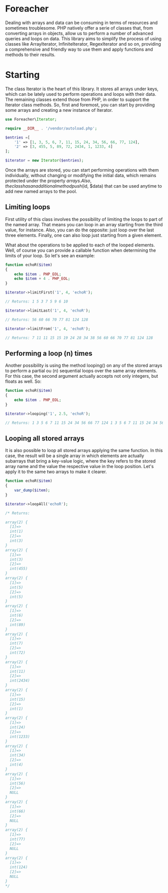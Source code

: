 # Foreacher

Dealing with arrays and data can be consuming in terms of resources and sometimes troublesome. PHP natively offer a serie of classes that, from converting arrays in objects, allow us to perform a number of advanced queries and loops on data. This library aims to simplify the process of using classes like ArrayIterator, InfiniteIterator, RegexIterator and so on, providing a comprehensive and friendly way to use them and apply functions and methods to their results.

# Starting

The class Iterator is the heart of this library. It stores all arrays under keys, which can be lately used to perform operations and loops with their data. The remaining classes extend those from PHP, in order to support the Iterator class methods. So, first and foremost, you can start by providing some arrays and creating a new instance of Iterator.

```php
use Foreacher\Iterator;

require __DIR__ . '/vendor/autoload.php';

$entries =[
	'1' => [1, 3, 5, 6, 7, 11, 15, 24, 34, 56, 66, 77, 124],
	'2' => [3, 455, 5, 89, 72, 2434, 1, 1233, 4]
];

$iterator = new Iterator($entries);
```
Once the arrays are stored, you can start performing operations with them individually, without changing or modifying the initial data, which remains protected under the property $arrays. Also, the class has an additional method push($id, $data) that can be used anytime to add new named arrays to the pool.

## Limiting loops

First utility of this class involves the possibility of limiting the loops to part of the named array. That means you can loop in an array starting from the third value, for instance. Also, you can do the opposite: just loop over the last three elements. Finally, one can also loop just starting from a given element.

What about the operations to be applied to each of the looped elements. Well, of course you can provide a callable function when determining the limits of your loop. So let's see an example:

```php
function echoR($item)
{
	echo $item . PHP_EOL;
	echo $item + 4 . PHP_EOL;
}

$iterator->limitFirst('1', 4, 'echoR');

// Returns: 1 5 3 7 5 9 6 10

$iterator->limitLast('1', 4, 'echoR');

// Returns: 56 60 66 70 77 81 124 128

$iterator->limitFrom('1', 4, 'echoR');

// Returns: 7 11 11 15 15 19 24 28 34 38 56 60 66 70 77 81 124 128
```
## Performing a loop (n) times

Another possibility is using the method looping() on any of the stored arrays to perform a partial ou (n) sequential loops over the same array elements. For this case, the second argument actually accepts not only integers, but floats as well. So:

```php
function echoR($item)
{
	echo $item . PHP_EOL;
}

$iterator->looping('1', 2.5, 'echoR');

// Returns: 1 3 5 6 7 11 15 24 34 56 66 77 124 1 3 5 6 7 11 15 24 34 56 66 77 124 1 3 5 6 7 11
```
## Looping all stored arrays

It is also possible to loop all stored arrays applying the same function. In this case, the result will be a single array in which elements are actually subarrays that bring a key-value logic, where the key refers to the stored array name and the value the respective value in the loop position. Let's apply it to the same two arrays to make it clearer.

```php
function echoR($item)
{
	var_dump($item);
}

$iterator->loopAll('echoR');

/* Returns:

array(2) {
  [1]=>
  int(1)
  [2]=>
  int(3)
}
array(2) {
  [1]=>
  int(3)
  [2]=>
  int(455)
}
array(2) {
  [1]=>
  int(5)
  [2]=>
  int(5)
}
array(2) {
  [1]=>
  int(6)
  [2]=>
  int(89)
}
array(2) {
  [1]=>
  int(7)
  [2]=>
  int(72)
}
array(2) {
  [1]=>
  int(11)
  [2]=>
  int(2434)
}
array(2) {
  [1]=>
  int(15)
  [2]=>
  int(1)
}
array(2) {
  [1]=>
  int(24)
  [2]=>
  int(1233)
}
array(2) {
  [1]=>
  int(34)
  [2]=>
  int(4)
}
array(2) {
  [1]=>
  int(56)
  [2]=>
  NULL
}
array(2) {
  [1]=>
  int(66)
  [2]=>
  NULL
}
array(2) {
  [1]=>
  int(77)
  [2]=>
  NULL
}
array(2) {
  [1]=>
  int(124)
  [2]=>
  NULL
}
*/ 

```